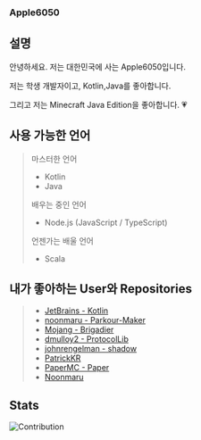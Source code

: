 ### Apple6050

## 설명

안녕하세요. 저는 대한민국에 사는 Apple6050입니다.

저는 학생 개발자이고, Kotlin,Java를 좋아합니다.

그리고 저는 Minecraft Java Edition을 좋아합니다. :heartpulse:

## 사용 가능한 언어

> 마스터한 언어
> - Kotlin
> - Java
> 
> 배우는 중인 언어
> - Node.js (JavaScript / TypeScript)
>
> 언젠가는 배울 언어
> - Scala

## 내가 좋아하는 User와 Repositories

> - [JetBrains - Kotlin](https://github.com/JetBrains/kotlin)
> - [noonmaru - Parkour-Maker](https://github.com/noonmaru/parkour-maker)
> - [Mojang - Brigadier](https://github.com/Mojang/brigadier)
> - [dmulloy2 - ProtocolLib](https://github.com/dmulloy2/ProtocolLib)
> - [johnrengelman - shadow](https://github.com/johnrengelman/shadow)
> - [PatrickKR](https://github.com/Patrick-mc)
> - [PaperMC - Paper](https://github.com/PaperMC/Paper)
> - [Noonmaru](https://github.com/noonmaru)

## Stats

![Contribution](https://github-readme-stats.vercel.app/api?username=Apple6050&cache_seconds=1800&count_private=true&show_icons=true&theme=algolia&include_all_commits=true&count_private=true)
